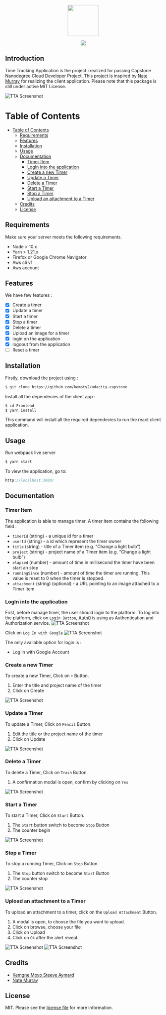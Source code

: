<p align="center"><img height="100px" src="./Images/logo2.svg"></p>

<p align="center">
<a href="https://travis-ci.org/Kemsty2/udacity-capstone"><img src="https://travis-ci.org/Kemsty2/udacity-capstone.svg?branch=master"></a>
</p>

## Introduction

Time Tracking Application is the project i realized for passing Capstone Nanodegree Cloud Developer Project. This project is inspired by [Nate Murray](https://twitter.com/eigenjoy) for realizing the client application.
Please note that this package is still under active MIT License.

![TTA Screenshot](./Images/Login_Home.png)

# Table of Contents

- [Table of Contents](#table-of-contents)
  - [Requirements](#requirements)
  - [Features](#features)
  - [Installation](#installation)
  - [Usage](#usage)
  - [Documentation](#documentation)
    - [Timer Item](#timer-item)
    - [LogIn into the application](#login-into-the-application)
    - [Create a new Timer](#create-a-new-timer)
    - [Update a Timer](#update-a-timer)
    - [Delete a Timer](#delete-a-timer)
    - [Start a Timer](#start-a-timer)
    - [Stop a Timer](#stop-a-timer)
    - [Upload an attachment to a Timer](#upload-an-attachment-to-a-timer)
  - [Credits](#credits)
  - [License](#license)

## Requirements
Make sure your server meets the following requirements.

-   Node > 10.x
-   Yarn > 1.21.x
-   Firefox or Google Chrome Navigator
-   Aws cli v1 
-   Aws account

## Features
We have few features : 

- [x] Create a timer
- [x] Update a timer
- [x] Start a timer
- [x] Stop a timer
- [x] Delete a timer
- [x] Upload an image for a timer
- [x] login on the application
- [x] logoout from the application
- [ ] Reset a timer

## Installation

Firstly, download the project using : 
``` bash  
$ git clone https://github.com/kemsty2/udacity-capstone
```
Install all the dependecies of the client app : 
```bash
$ cd Frontend
$ yarn install
```

This command will install all the required dependecies to run the react client application. 

## Usage

Run webpack live server
```bash
$ yarn start
```

To view the application, go to:
```php
http://localhost:3000/
```

## Documentation

### Timer Item
The application is able to manage timer. A timer item contains the following field : 
* `timerId` (string) - a unique id for a timer
* `userId` (string) - a id which represent the timer owner
* `title` (string) - title of a Timer item (e.g. "Change a light bulb")
* `project` (string) - project name of a Timer item (e.g. "Change a light bulb")
* `elapsed` (number) - amount of time in millisecond the timer have been start an stop
* `runningSince` (number) - amount of time the timer are running. This value is reset to 0 when the timer is stopped. 
* `attachment` (string) (optional) - a URL pointing to an image attached to a Timer item


### LogIn into the application
First, before manage timer, the user should login to the platform. To log into the platform, click on `Login Button`, [Auth0](https://auth0.com) is using as Authentication and Authorization service. 
![TTA Screenshot](./Images/Login.png)

Click on `Log In with Google`
![TTA Screenshot](./Images/Login2.png)

The only available option for login is : 
- Log in with Google Account

### Create a new Timer
To create a new Timer, Click on `+` Button. 
1. Enter the title and project name of the timer 
2. Click on Create

![TTA Screenshot](./Images/CreateTimer.png)

### Update a Timer
To update a Timer, Click on `Pencil` Button. 
1. Edit the title or the project name of the timer 
2. Click on Update

![TTA Screenshot](./Images/UpdateTimer.png)

### Delete a Timer
To delete a Timer, Click on `Trash` Button. 
1. A confirmation modal is open, confirm by clicking on `Yes`

![TTA Screenshot](./Images/DeleteTimer.png)

### Start a Timer
To start a Timer, Click on `Start` Button. 
1. The `Start` button switch to become `Stop` Button
2. The counter begin

![TTA Screenshot](./Images/StartTimer.png)

### Stop a Timer
To stop a running Timer, Click on `Stop` Button. 
1. The `Stop` button switch to become `Start` Button
2. The counter stop

![TTA Screenshot](./Images/StopTimer.png)

### Upload an attachment to a Timer
To upload an attachment to a timer, click on the `Upload Attachment` Button. 

1. A modal is open, to choose the file you want to upload. 
2. Click on browse, choose your file
3. Click on Upload
4. Click on `Ok` after the alert reveal. 

![TTA Screenshot](./Images/UploadAttachment.png)
![TTA Screenshot](./Images/UploadAttachment2.png)

  
## Credits  
  
- [Kemgne Moyo Steeve Aymard](https://twitter.com/kemsty2)
- [Nate Murray](https://twitter.com/eigenjoy)
  
## License  
  
MIT. Please see the [license file](LICENSE) for more information.    

